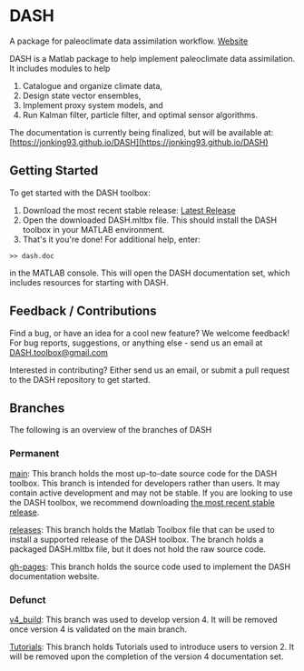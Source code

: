 # DASH
A package for paleoclimate data assimilation workflow.
[Website](https://jonking93.github.io/DASH)

DASH is a Matlab package to help implement paleoclimate data assimilation. It includes modules to help
1. Catalogue and organize climate data, 
2. Design state vector ensembles,
3. Implement proxy system models, and
4. Run Kalman filter, particle filter, and optimal sensor algorithms.

The documentation is currently being finalized, but will be available at: [https://jonking93.github.io/DASH](https://jonking93.github.io/DASH)


## Getting Started

To get started with the DASH toolbox:

1. Download the most recent stable release: [Latest Release](https://github.com/JonKing93/DASH/releases/latest)
2. Open the downloaded DASH.mltbx file. This should install the DASH toolbox in your MATLAB environment.
3. That's it you're done! For additional help, enter:
```
>> dash.doc
```
in the MATLAB console. This will open the DASH documentation set, which includes resources for starting with DASH.


## Feedback / Contributions

Find a bug, or have an idea for a cool new feature? We welcome feedback! 
For bug reports, suggestions, or anything else - send us an email at DASH.toolbox@gmail.com

Interested in contributing? Either send us an email, or submit a pull request to the DASH repository to get started.


## Branches
The following is an overview of the branches of DASH

### Permanent
[main](https://github.com/JonKing93/DASH/tree/main): This branch holds the most up-to-date source code for the DASH toolbox. This branch is intended for developers rather than users. It may contain active development and may not be stable. If you are looking to use the DASH toolbox, we recommend downloading [the most recent stable release](https://github.com/JonKing93/DASH/releases/latest).

[releases](https://github.com/JonKing93/DASH/tree/releases): This branch holds the Matlab Toolbox file that can be used to install a supported release of the DASH toolbox. The branch holds a packaged DASH.mltbx file, but it does not hold the raw source code.

[gh-pages](https://github.com/JonKing93/DASH/tree/v4_build): This branch holds the source code used to implement the DASH documentation website.


### Defunct
[v4_build](https://github.com/JonKing93/DASH/tree/v4_build): This branch was used to develop version 4. It will be removed once version 4 is validated on the main branch.

[Tutorials](https://github.com/JonKing93/DASH/tree/Tutorials): This branch holds Tutorials used to introduce users to version 2. It will be removed upon the completion of the version 4 documentation set.

